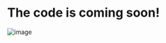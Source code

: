 # The code is coming soon!
![image](https://github.com/mafangniu/MOSViT/assets/105650315/07759914-5b97-40da-b97c-4ac8dd286641)
